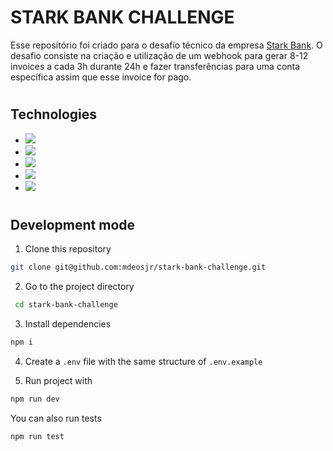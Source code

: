 # STARK BANK CHALLENGE

Esse repositório foi criado para o desafio técnico da empresa <a href='https://starkbank.com/' target='_blank'>Stark Bank</a>.
O desafio consiste na criação e utilização de um webhook para gerar 8-12 invoices a cada 3h durante 24h e fazer transferências para uma conta específica assim que esse invoice for pago.

#

## Technologies

- <img src="https://img.shields.io/badge/TypeScript-3178C6?style=plastic&logo=TypeScript&logoColor=white">
- <img src="https://img.shields.io/badge/Node.js-339933?style=plastic&logo=node.js&logoColor=white">
- <img src="https://img.shields.io/badge/Express.js-000000?style=plastic&logo=express&logoColor=white">
- <img src="https://img.shields.io/badge/Heroku-430098?style=plastic&logo=heroku&logoColor=white">
- <img src="https://img.shields.io/badge/Jest-C21325?style=plastic&logo=jest&logoColor=white">

#

## Development mode

1. Clone this repository

```bash
git clone git@github.com:mdeosjr/stark-bank-challenge.git
```

2. Go to the project directory

```bash
 cd stark-bank-challenge
```

3. Install dependencies

```bash
npm i
```

4. Create a `.env` file with the same structure of `.env.example`

5. Run project with

```bash
npm run dev
```

You can also run tests 

```bash
npm run test
```